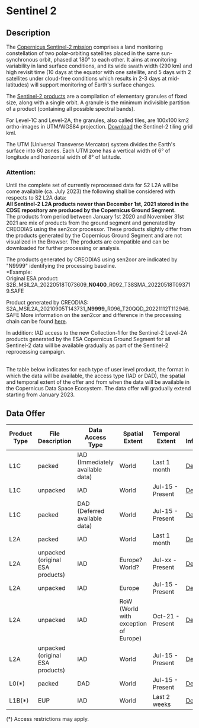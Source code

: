 # Sentinel 2


## Description
The [Copernicus Sentinel-2 mission](https://sentinels.copernicus.eu/web/sentinel/missions/sentinel-2) comprises a land monitoring constellation of two polar-orbiting satellites placed in the same sun-synchronous orbit, phased at 180° to each other. It aims at monitoring variability in land surface conditions, and its wide swath width (290 km) and high revisit time (10 days at the equator with one satellite, and 5 days with 2 satellites under cloud-free conditions which results in 2-3 days at mid-latitudes) will support monitoring of Earth's surface changes.

The [Sentinel-2 products](https://sentinels.copernicus.eu/web/sentinel/missions/sentinel-2/data-products) are a compilation of elementary granules of fixed size, along with a single orbit. A granule is the minimum indivisible partition of a product (containing all possible spectral bands).

For Level-1C and Level-2A, the granules, also called tiles, are 100x100 km2 ortho-images in UTM/WGS84 projection. [Download](https://sentinels.copernicus.eu/documents/247904/1955685/S2A_OPER_GIP_TILPAR_MPC__20151209T095117_V20150622T000000_21000101T000000_B00.kml/ec05e22c-a2bc-4a13-9e84-02d5257b09a8) the Sentinel-2 tiling grid kml.

The UTM (Universal Transverse Mercator) system divides the Earth's surface into 60 zones. Each UTM zone has a vertical width of 6° of longitude and horizontal width of 8° of latitude.

### Attention:
Until the complete set of currently reprocessed data for S2 L2A will be come available (ca. July 2023) the following shall be considered with respects to S2 L2A data:<br>
**All Sentinel-2 L2A products newer than December 1st, 2021 stored in the CDSE repository are produced by the Copernicus Ground Segment.**<br>
The products from period between January 1st 2020 and November 31st 2021 are mix of products from the ground segment and generated by CREODIAS using the sen2cor processor.
These products slightly differ from the products generated by the Copernicus Ground Segment and are not visualized in the Browser. The products are compatible and can be downloaded for further processing or analysis. <br>

The products generated by CREODIAS using sen2cor are indicated by "N9999" identifying the processing baseline.<br>
*Example:<br>
Original ESA product: S2B_MSIL2A_20220518T073609_**N0400**_R092_T38SMA_20220518T093719.SAFE 

Product generated by CREODIAS: S2A_MSIL2A_20210905T143731_**N9999**_R096_T20QQD_20221112T112946.SAFE 
More information on the sen2cor and difference in the processing chain can be found [here](https://step.esa.int/main/snap-supported-plugins/sen2cor/sen2cor-v2-11/).

In addition: IAD access to the new Collection-1 for the Sentinel-2 Level-2A products generated by the ESA Copernicus Ground Segment for all Sentinel-2 data will be available gradually as part of the Sentinel-2 reprocessing campaign.   

<br>
The table below indicates for each type of user level product, the format in which the data will be available, the access type (IAD or DAD), the spatial and temporal extent of the offer and from when the data will be available in the Copernicus Data Space Ecosystem. 
The data offer will gradually extend starting from January 2023.

## Data Offer

|Product Type| File Description| Data Access Type | Spatial Extent | Temporal Extent | More Information | Available from |
|------------ | ---------------------- | ---------------------- | ------------ | ------------ | ------------| -----------|
|L1C | packed | IAD (Immediately available data) | World | Last 1 month | [Details](https://sentinels.copernicus.eu/web/sentinel/missions/sentinel-2/data-products)| Jan-23|
|L1C | unpacked | IAD | World | Jul-15 - Present | [Details](https://sentinels.copernicus.eu/web/sentinel/missions/sentinel-2/data-products)| Jan-23|
|L1C | packed | DAD (Deferred available data) | World | Jul-15 - Present | [Details](https://sentinels.copernicus.eu/web/sentinel/missions/sentinel-2/data-products)| Jul-23|
|L2A | packed | IAD | World | Last 1 month | [Details](https://sentinels.copernicus.eu/web/sentinel/missions/sentinel-2/data-products)| Jan-23|
|L2A | unpacked (original ESA products) | IAD | Europe? World? | Jul-xx - Present | [Details](https://sentinels.copernicus.eu/web/sentinel/missions/sentinel-2/data-products)| Jan-23|
|L2A | unpacked | IAD | Europe | Jul-15 - Present | [Details](https://sentinels.copernicus.eu/web/sentinel/missions/sentinel-2/data-products)| Jan-23|
|L2A | unpacked | IAD | RoW (World with exception of Europe) | Oct-21 - Present | [Details](https://sentinels.copernicus.eu/web/sentinel/missions/sentinel-2/data-products)| Jan-23|
|L2A | unpacked (original ESA products) | IAD | World | Jul-15 - Present | [Details](https://sentinels.copernicus.eu/web/sentinel/missions/sentinel-2/data-products)| Jul-23|
|L0(*) | packed | DAD | World | Jul-15 - Present | [Details](https://sentinels.copernicus.eu/web/sentinel/missions/sentinel-2/data-products)| Jul-23|
|L1B(*) | EUP | IAD | World | Last 2 weeks | [Details](https://sentinels.copernicus.eu/web/sentinel/missions/sentinel-2/data-products)| Oct-23|

(*) Access restrictions may apply.